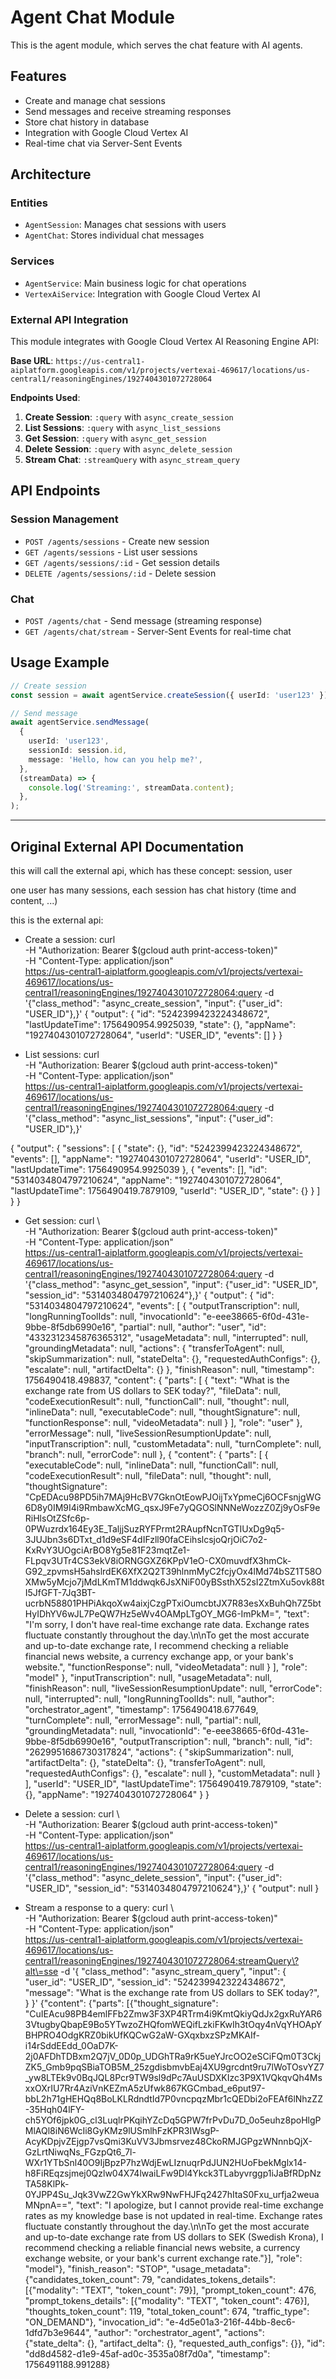 # Agent Chat Module

This is the agent module, which serves the chat feature with AI agents.

## Features

- Create and manage chat sessions
- Send messages and receive streaming responses
- Store chat history in database
- Integration with Google Cloud Vertex AI
- Real-time chat via Server-Sent Events

## Architecture

### Entities

- `AgentSession`: Manages chat sessions with users
- `AgentChat`: Stores individual chat messages

### Services

- `AgentService`: Main business logic for chat operations
- `VertexAiService`: Integration with Google Cloud Vertex AI

### External API Integration

This module integrates with Google Cloud Vertex AI Reasoning Engine API:

**Base URL**: `https://us-central1-aiplatform.googleapis.com/v1/projects/vertexai-469617/locations/us-central1/reasoningEngines/1927404301072728064`

**Endpoints Used**:

1. **Create Session**: `:query` with `async_create_session`
2. **List Sessions**: `:query` with `async_list_sessions`
3. **Get Session**: `:query` with `async_get_session`
4. **Delete Session**: `:query` with `async_delete_session`
5. **Stream Chat**: `:streamQuery` with `async_stream_query`

## API Endpoints

### Session Management

- `POST /agents/sessions` - Create new session
- `GET /agents/sessions` - List user sessions
- `GET /agents/sessions/:id` - Get session details
- `DELETE /agents/sessions/:id` - Delete session

### Chat

- `POST /agents/chat` - Send message (streaming response)
- `GET /agents/chat/stream` - Server-Sent Events for real-time chat

## Usage Example

```typescript
// Create session
const session = await agentService.createSession({ userId: 'user123' });

// Send message
await agentService.sendMessage(
  {
    userId: 'user123',
    sessionId: session.id,
    message: 'Hello, how can you help me?',
  },
  (streamData) => {
    console.log('Streaming:', streamData.content);
  },
);
```

---

## Original External API Documentation

this will call the external api, which has these concept: session, user

one user has many sessions, each session has chat history (time and content, ...)

this is the external api:

- Create a session:
  curl \
  -H "Authorization: Bearer $(gcloud auth print-access-token)" \
  -H "Content-Type: application/json" \
  https://us-central1-aiplatform.googleapis.com/v1/projects/vertexai-469617/locations/us-central1/reasoningEngines/1927404301072728064:query -d '{"class_method": "async_create_session", "input": {"user_id": "USER_ID"},}'
  {
  "output": {
  "id": "5242399423224348672",
  "lastUpdateTime": 1756490954.9925039,
  "state": {},
  "appName": "1927404301072728064",
  "userId": "USER_ID",
  "events": []
  }
  }

- List sessions:
  curl \
  -H "Authorization: Bearer $(gcloud auth print-access-token)" \
  -H "Content-Type: application/json" \
  https://us-central1-aiplatform.googleapis.com/v1/projects/vertexai-469617/locations/us-central1/reasoningEngines/1927404301072728064:query -d '{"class_method": "async_list_sessions", "input": {"user_id": "USER_ID"},}'

{
"output": {
"sessions": [
{
"state": {},
"id": "5242399423224348672",
"events": [],
"appName": "1927404301072728064",
"userId": "USER_ID",
"lastUpdateTime": 1756490954.9925039
},
{
"events": [],
"id": "5314034804797210624",
"appName": "1927404301072728064",
"lastUpdateTime": 1756490419.7879109,
"userId": "USER_ID",
"state": {}
}
]
}
}

- Get session:
  curl \  
  -H "Authorization: Bearer $(gcloud auth print-access-token)" \
  -H "Content-Type: application/json" \
  https://us-central1-aiplatform.googleapis.com/v1/projects/vertexai-469617/locations/us-central1/reasoningEngines/1927404301072728064:query -d '{"class_method": "async_get_session", "input": {"user_id": "USER_ID", "session_id": "5314034804797210624"},}'
  {
  "output": {
  "id": "5314034804797210624",
  "events": [
  {
  "outputTranscription": null,
  "longRunningToolIds": null,
  "invocationId": "e-eee38665-6f0d-431e-9bbe-8f5db6990e16",
  "partial": null,
  "author": "user",
  "id": "4332312345876365312",
  "usageMetadata": null,
  "interrupted": null,
  "groundingMetadata": null,
  "actions": {
  "transferToAgent": null,
  "skipSummarization": null,
  "stateDelta": {},
  "requestedAuthConfigs": {},
  "escalate": null,
  "artifactDelta": {}
  },
  "finishReason": null,
  "timestamp": 1756490418.498837,
  "content": {
  "parts": [
  {
  "text": "What is the exchange rate from US dollars to SEK today?",
  "fileData": null,
  "codeExecutionResult": null,
  "functionCall": null,
  "thought": null,
  "inlineData": null,
  "executableCode": null,
  "thoughtSignature": null,
  "functionResponse": null,
  "videoMetadata": null
  }
  ],
  "role": "user"
  },
  "errorMessage": null,
  "liveSessionResumptionUpdate": null,
  "inputTranscription": null,
  "customMetadata": null,
  "turnComplete": null,
  "branch": null,
  "errorCode": null
  },
  {
  "content": {
  "parts": [
  {
  "executableCode": null,
  "inlineData": null,
  "functionCall": null,
  "codeExecutionResult": null,
  "fileData": null,
  "thought": null,
  "thoughtSignature": "CpEDAcu98PD5ih7MAj9HcBV7GknOtEowPJOijTxYpmeCj6OCFsnjgWG6D8y0IM9I4i9RmbawXcMG_qsxJ9Fe7yQGOSlNNNeWozzZ0Zj9yOsF9eRiHlsOtZSfc6p-0PWuzrdx164Ey3E_TaljjSuzRYFPrmt2RAupfNcnTGTIUxDg9q5-3JUJbn3s6DTxt_d1d9eSF4dIFzll90faCEihslcsjoQrjOiC7o2-KxRvY3UOgciArBO8Yg5e81F23mqtZe1-FLpqv3UTr4CS3ekV8iORNGGXZ6KPpV1eO-CX0muvdfX3hmCk-G92_zpvmsH5ahslrdEK6XfX2Q2T39hlnmMyC2fcjyOx4lMd74bSZ1T58OXMw5yMcjo7jMdLKmTM1ddwqk6JsXNiF00yBSsthX52sI2ZtmXu5ovk88tI5JfGFT-7Jq3BT-ucrbN58801PHPiAkqoXw4aixjCzgPTxiOumcbtJX7R83esXxBuhQh7Z5btHyIDhYV6wJL7PeQW7Hz5eWv4OAMpLTgOY_MG6-ImPkM=",
  "text": "I'm sorry, I don't have real-time exchange rate data. Exchange rates fluctuate constantly throughout the day.\n\nTo get the most accurate and up-to-date exchange rate, I recommend checking a reliable financial news website, a currency exchange app, or your bank's website.",
  "functionResponse": null,
  "videoMetadata": null
  }
  ],
  "role": "model"
  },
  "inputTranscription": null,
  "usageMetadata": null,
  "finishReason": null,
  "liveSessionResumptionUpdate": null,
  "errorCode": null,
  "interrupted": null,
  "longRunningToolIds": null,
  "author": "orchestrator_agent",
  "timestamp": 1756490418.677649,
  "turnComplete": null,
  "errorMessage": null,
  "partial": null,
  "groundingMetadata": null,
  "invocationId": "e-eee38665-6f0d-431e-9bbe-8f5db6990e16",
  "outputTranscription": null,
  "branch": null,
  "id": "2629951686730317824",
  "actions": {
  "skipSummarization": null,
  "artifactDelta": {},
  "stateDelta": {},
  "transferToAgent": null,
  "requestedAuthConfigs": {},
  "escalate": null
  },
  "customMetadata": null
  }
  ],
  "userId": "USER_ID",
  "lastUpdateTime": 1756490419.7879109,
  "state": {},
  "appName": "1927404301072728064"
  }
  }

- Delete a session:
  curl \  
  -H "Authorization: Bearer $(gcloud auth print-access-token)" \
  -H "Content-Type: application/json" \
  https://us-central1-aiplatform.googleapis.com/v1/projects/vertexai-469617/locations/us-central1/reasoningEngines/1927404301072728064:query -d '{"class_method": "async_delete_session", "input": {"user_id": "USER_ID", "session_id": "5314034804797210624"},}'
  {
  "output": null
  }

- Stream a response to a query:
  curl \  
  -H "Authorization: Bearer $(gcloud auth print-access-token)" \
  -H "Content-Type: application/json" \
  https://us-central1-aiplatform.googleapis.com/v1/projects/vertexai-469617/locations/us-central1/reasoningEngines/1927404301072728064:streamQuery\?alt\=sse -d '{
  "class_method": "async_stream_query",
  "input": {
  "user_id": "USER_ID",
  "session_id": "5242399423224348672",
  "message": "What is the exchange rate from US dollars to SEK today?",
  }
  }'
  {"content": {"parts": [{"thought_signature": "CuIEAcu98PB4emlFFb2Zmw3F3XP4RTrm4i9KmtQkiyQdJx2gxRuYAR63VtugbyQbapE9Bo5YTwzoZHQfomWEQifLzkiFKwIh3tOqy4nVqYHOApYBHPRO4OdgKRZ0bikUfKQCwG2aW-GXqxbxzSPzMKAIf-i14rSddEEdd_0OaD7K-2j0AFDhTDBxm2Q7jV_0D0p_UDGhTRa9rK5ueYJrcOO2eSCiFQm0T3CkjZK5_Gmb9pqSBiaTOB5M_25zgdisbmvbEaj4XU9grcdnt9ru7lWoTOsvYZ7_yw8LTEk9v0BqJQL8Pcr9TW9sl9dPc7AuUSDXKIzc3P9X1VQkqvQh4MsxxOXrIU7Rr4AziVnKEZmA5zUfwk867KGCmbad_e6put97-bbL2h71gHEHQq8BoLKLRdndtId7P0vncpqzMbr1cQEDbi2oFEAf6lNhzZZ-35Hqh04lFY-ch5YOf6jpk0G_cl3LuqlrPKqihYZcDq5GPW7frPvDu7D_0o5euhz8poHlgPMlAQl8iN6WcIi8GyKMz9lUSmlhFzKPR3IWsgP-AcyKDpjvZEjgp7vsQmi3KuVV3Jbmsrvez48CkoRMJGPgzWNnnbQjX-GzLrtNiwqNs_FGzpQt6_7l-WXr1YTbSnl40O9IjBpzP7hzWdjEwLIznuqrPdJUN2HUoFbekMglx14-h8FiREqzsjmej0Qzlw04X74lwaiLFw9Dl4Ykck3TLabyvrggp1iJaBfRDpNzTA58KlPk-0YJPP4Su_Jqk3VwZ2GwYkXRw9NwFHJFq2427hItaS0Fxu_urfja2weuaMNpnA==", "text": "I apologize, but I cannot provide real-time exchange rates as my knowledge base is not updated in real-time. Exchange rates fluctuate constantly throughout the day.\n\nTo get the most accurate and up-to-date exchange rate from US dollars to SEK (Swedish Krona), I recommend checking a reliable financial news website, a currency exchange website, or your bank's current exchange rate."}], "role": "model"}, "finish_reason": "STOP", "usage_metadata": {"candidates_token_count": 79, "candidates_tokens_details": [{"modality": "TEXT", "token_count": 79}], "prompt_token_count": 476, "prompt_tokens_details": [{"modality": "TEXT", "token_count": 476}], "thoughts_token_count": 119, "total_token_count": 674, "traffic_type": "ON_DEMAND"}, "invocation_id": "e-4d5e01a3-216f-44bb-8ec6-1dfd7b3e9644", "author": "orchestrator_agent", "actions": {"state_delta": {}, "artifact_delta": {}, "requested_auth_configs": {}}, "id": "dd8d4582-d1e9-45af-ad0c-3535a08f7d0a", "timestamp": 1756491188.991288}
